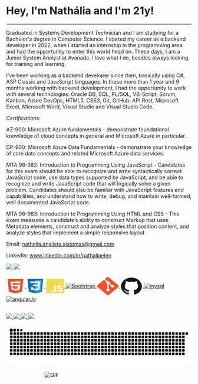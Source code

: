 # Hey, I'm Nathália and I'm 21y!
***

Graduated in Systems Development Technician and I am studying for a Bachelor's degree in Computer Science. I started my career as a backend developer in 2022, when I started an internship in the programming area and had the opportunity to enter this world head on. These days, I am a Junior System Analyst at Avanade. I love what I do, besides always looking for training and learning.

I've been working as a backend developer since then, basically using C#, ASP Classic and JavaScript languages. In these more than 1 year and 9 months working with backend development, I had the opportunity to work with several technologies: Oracle DB, SQL, PL/SQL, VB-Script, Scrum, Kanban, Azure DevOps, HTML5, CSS3, Git, GitHub, API Rest, Microsoft Excel, Microsoft Word, Visual Studio and Visual Studio Code. 

*Certifications:*

AZ-900: Microsoft Azure fundamentals - demonstrate foundational knowledge of cloud concepts in general and Microsoft Azure in particular.

DP-900: Microsoft Azure Data Fundamentals - demonstrate your knowledge of core data concepts and related Microsoft Azure data services.

MTA 98-382: Introduction to Programming Using JavaScript - Candidates for this exam should be able to recognize and write syntactically correct JavaScript code, use data types supported by JavaScript, and be able to recognize and write JavaScript code that will logically solve a given problem. Candidates should also be familiar with JavaScript features and capabilities, and understand how to write, debug, and maintain well-formed, well documented JavaScript code.

MTA 98-983: Introduction to Programming Using HTML and CSS - This exam measures a candidate’s ability to construct Markup that uses Metadata elements, construct and analyze styles that position content, and analyze styles that implement a simple responsive layout

Email: nathalia.analista.sistemas@gmail.com

Linkedln: www.linkedin.com/in/nathaliaelen

<div>
  <a href="https://github.com/NathaliaElen">
  <img height = "180em" src = "https://github-readme-stats.vercel.app/api?username=NathaliaElen&show_icons=true&theme=dracula&include_all_commits=true&count_private=true" /> 
  <img height = "180em" src = "https://github-readme-stats.vercel.app/api/top-langs/?username=NathaliaElen&layout=compact&langs_count=7&theme=dracula" />
</div>

<div style = "display: inline_block"> <br>
  <img align="center" alt="HTML" height="40" width="50" src="https://raw.githubusercontent.com/devicons/devicon/master/icons/html5/html5-original.svg">
  <img align="center" alt="CSS" height="40" width="50" src="https://raw.githubusercontent.com/devicons/devicon/master/icons/css3/css3-original.svg">
  <img align="center" alt="Js" height="40" width="50" src="https://raw.githubusercontent.com/devicons/devicon/master/icons/javascript/javascript-plain.svg">
  <img align="center" alt="Bootstrap" height="40" width="50" src="https://cdn.jsdelivr.net/gh/devicons/devicon@latest/icons/bootstrap/bootstrap-original-wordmark.svg" />
  <img align="center" alt="Git" height="50" width="60" src="https://raw.githubusercontent.com/devicons/devicon/master/icons/git/git-original.svg">
  <img align="center" alt="GitHub" height="50" width="60" src="https://raw.githubusercontent.com/devicons/devicon/master/icons/github/github-original.svg">
  <img align="center" alt="mysql" height="40" width="50" src="https://cdn.jsdelivr.net/gh/devicons/devicon/icons/mysql/mysql-original.svg">
  <img align="center" alt="angularJs" height="40" width="50" src="https://cdn.jsdelivr.net/gh/devicons/devicon@latest/icons/angularjs/angularjs-original.svg" />
          
  
  ##

<div> 
  
  <a href = "mailto:nathaliaelen79@gmail.com">
    <img src="https://img.shields.io/badge/-Gmail-%23333?style=for-the-badge&logo=gmail&logoColor=white" target="_blank">
  </a>
  
  <a href="https://www.linkedin.com/in/nathália-elen-5043ab1b2" target="_blank">
    <img src="https://img.shields.io/badge/-LinkedIn-%230077B5?style=for-the-badge&logo=linkedin&logoColor=white" target="_blank">
  </a>
  
  <a href="https://instagram.com/ops.nathalia" target="_blank">
    <img src="https://img.shields.io/badge/-Instagram-%23E4405F?style=for-the-badge&logo=instagram&logoColor=white" target="_blank">
  </a>
  
  <a href="https://www.facebook.com/nathalia.ellen.5458" target="_blank">
    <img src="https://img.shields.io/badge/Facebook-1877F2?style=for-the-badge&logo=facebook&logoColor=white" target="_blank">
  </a>
 
  ![Snake animation](https://github.com/NathaliaElen/NathaliaElen/blob/output/github-contribution-grid-snake.svg)
 
</div>

 <img align="right" alt="GIF" src="https://user-images.githubusercontent.com/90493304/198184593-1407c9df-1c5f-4b9e-b96c-4cea31a2ec56.png" width="400px" />
